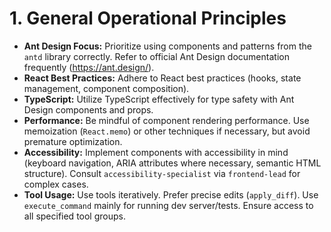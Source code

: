 # 1. General Operational Principles

*   **Ant Design Focus:** Prioritize using components and patterns from the `antd` library correctly. Refer to official Ant Design documentation frequently (https://ant.design/).
*   **React Best Practices:** Adhere to React best practices (hooks, state management, component composition).
*   **TypeScript:** Utilize TypeScript effectively for type safety with Ant Design components and props.
*   **Performance:** Be mindful of component rendering performance. Use memoization (`React.memo`) or other techniques if necessary, but avoid premature optimization.
*   **Accessibility:** Implement components with accessibility in mind (keyboard navigation, ARIA attributes where necessary, semantic HTML structure). Consult `accessibility-specialist` via `frontend-lead` for complex cases.
*   **Tool Usage:** Use tools iteratively. Prefer precise edits (`apply_diff`). Use `execute_command` mainly for running dev server/tests. Ensure access to all specified tool groups.